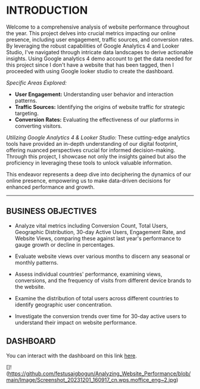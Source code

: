 # INTRODUCTION

Welcome to a comprehensive analysis of website performance throughout the year. This project delves into crucial metrics impacting our online presence, including user engagement, traffic sources, and conversion rates. By leveraging the robust capabilities of Google Analytics 4 and Looker Studio, I've navigated through intricate data landscapes to derive actionable insights. Using Google analytics 4 demo account to get the data needed for this project since I don't have a website that has been tagged, then I proceeded with using Google looker studio to create the dashboard. 

*Specific Areas Explored:*
- **User Engagement:** Understanding user behavior and interaction patterns.
- **Traffic Sources:** Identifying the origins of website traffic for strategic targeting.
- **Conversion Rates:** Evaluating the effectiveness of our platforms in converting visitors.

*Utilizing Google Analytics 4 & Looker Studio:*
These cutting-edge analytics tools have provided an in-depth understanding of our digital footprint, offering nuanced perspectives crucial for informed decision-making. Through this project, I showcase not only the insights gained but also the proficiency in leveraging these tools to unlock valuable information.

This endeavor represents a deep dive into deciphering the dynamics of our online presence, empowering us to make data-driven decisions for enhanced performance and growth.

---


## BUSINESS OBJECTIVES 

- Analyze vital metrics including Conversion Count, Total Users, Geographic Distribution, 30-day Active Users, Engagement Rate, and Website Views, comparing these against last year's performance to gauge growth or decline in percentages.

- Evaluate website views over various months to discern any seasonal or monthly patterns.

- Assess individual countries' performance, examining views, conversions, and the frequency of visits from different device brands to the website.

- Examine the distribution of total users across different countries to identify geographic user concentration.

- Investigate the conversion trends over time for 30-day active users to understand their impact on website performance.


## DASHBOARD

You can interact with the dashboard on this link [here](https://lookerstudio.google.com/s/lekc9aCaCZw). 

[]!(https://github.com/festusaigbogun/Analyzing_Website_Performance/blob/main/Image/Screenshot_20231201_160917_cn.wps.moffice_eng~2.jpg) 
